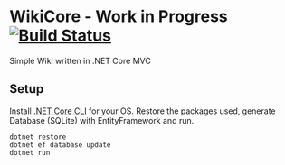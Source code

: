 # WikiCore - Work in Progress [![Build Status](https://travis-ci.org/philphilphil/WikiCore.svg?branch=master)](https://travis-ci.org/philphilphil/WikiCore)
Simple Wiki written in .NET Core MVC


## Setup
Install [.NET Core CLI](https://www.microsoft.com/net/core#windowsvs2015) for your OS.
Restore the packages used, generate Database (SQLite) with EntityFramework and run.
``` 
dotnet restore 
dotnet ef database update 
dotnet run
